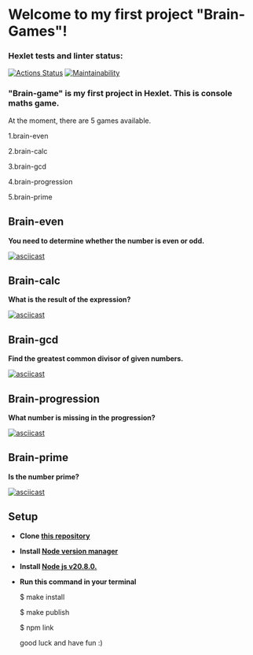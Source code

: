 # Welcome to my first project "Brain-Games"! 

### Hexlet tests and linter status:


[![Actions Status](https://github.com/duker221/frontend-project-44/actions/workflows/hexlet-check.yml/badge.svg)](https://github.com/duker221/frontend-project-44/actions)
[![Maintainability](https://api.codeclimate.com/v1/badges/131fde8e48f8989697ca/maintainability)](https://codeclimate.com/github/duker221/frontend-project-44/maintainability)

### "Brain-game" is my first project in Hexlet. This is console maths game.
At the moment, there are 5 games available.

1.brain-even

2.brain-calc

3.brain-gcd

4.brain-progression

5.brain-prime

##  Brain-even


**You need to determine whether the number is even or odd.**


[![asciicast](https://asciinema.org/a/H7hld2UpqHvaULB9TxRVgjjmy.svg)](https://asciinema.org/a/H7hld2UpqHvaULB9TxRVgjjmy)

## Brain-calc

 
**What is the result of the expression?**


[![asciicast](https://asciinema.org/a/9XpOY5bwLtdycY3ID2rYF6Ret.svg)](https://asciinema.org/a/9XpOY5bwLtdycY3ID2rYF6Ret)


## Brain-gcd


**Find the greatest common divisor of given numbers.**


[![asciicast](https://asciinema.org/a/kJ0j2TrmPyw9gbbq0lH1c7ti8.svg)](https://asciinema.org/a/kJ0j2TrmPyw9gbbq0lH1c7ti8)

## Brain-progression


**What number is missing in the progression?**


[![asciicast](https://asciinema.org/a/twbsl77qqJMSHxW9KXd5QpTdA.svg)](https://asciinema.org/a/twbsl77qqJMSHxW9KXd5QpTdA)



## Brain-prime

 
**Is the number prime?**


[![asciicast](https://asciinema.org/a/nnLpPBIh5uJluvbYE7JSh7DSV.svg)](https://asciinema.org/a/nnLpPBIh5uJluvbYE7JSh7DSV)



## Setup

+ **Clone [this repository](https://github.com/duker221/frontend-project-44)**
+ **Install [Node version manager](https://github.com/nvm-sh/nvm#install--update-script)**
+ **Install [Node js v20.8.0.](https://nodejs.org/en)** 



+ **Run this command in your terminal**

    $ make install

    $ make publish

    $ npm link

    good luck and have fun :)
